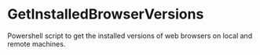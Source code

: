 GetInstalledBrowserVersions
===========================

Powershell script to get the installed versions of web browsers on local and remote machines.
